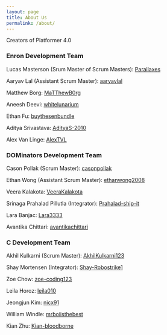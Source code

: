 ```yaml
---
layout: page
title: About Us
permalink: /about/
---
```


Creators of Platformer 4.0

### Enron Development Team
Lucas Masterson (Srum Master of Scrum Masters): [Parallaxes](https://github.com/Parallaxes)

Aaryav Lal (Assistant Scrum Master): [aaryavlal](https://github.com/aaryavlal)

Matthew Borg: [MaTThewB0rg](https://github.com/MaTThewB0rg)

Aneesh Deevi: [whitelunarium](https://github.com/whitelunarium)

Ethan Fu: [buythesenbundle](https://github.com/buythesenbundle)

Aditya Srivastava: [AdityaS-2010](https://github.com/AdityaS-2010)

Alex Van Linge: [AlexTVL](https://github.com/AlexTVL)
 
### DOMinators Development Team
Cason Pollak (Scrum Master): [casonpollak](https://github.com/casonpollak)

Ethan Wong (Assistant Scrum Master): [ethanwong2008](https://github.com/ethanwong2008)

Veera Kalakota: [VeeraKalakota](https://github.com/VeeraKalakota)

Srinaga Prahalad Pillutla (Integrator): [Prahalad-ship-it](https://github.com/prahalad-ship-it)

Lara Banjac: [Lara3333](https://github.com/Lara3333)

Avantika Chittari: [avantikachittari](https://github.com/avantikachittari)

### C Development Team
Akhil Kulkarni (Scrum Master): [AkhilKulkarni123](https://github.com/AkhilKulkarni123/Akhil_2025_1)

Shay Mortensen (Integrator): [Shay-Robostrike1](https://github.com/Shay-Robostrike1/shay_2025)

Zoe Chow: [zoe-coding123](https://github.com/zoe-coding123/zoe_2025_2)

Leila Horoz: [leila010](https://github.com/leila010/Leila_2025)

Jeongjun Kim: [nicx91](https://github.com/nicx91/jeongjun_2025)

William Windle: [mrboiisthebest](https://github.com/mrboiisthebest/william_2025)

Kian Zhu: [Kian-bloodborne](https://github.com/Kian-bloodborne/Kian_2025)

